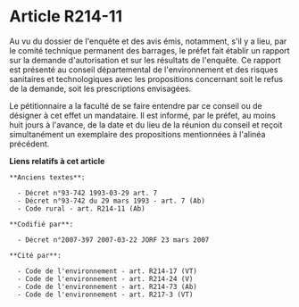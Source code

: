 # Article R214-11

Au vu du dossier de l'enquête et des avis émis, notamment, s'il y a lieu, par le comité technique permanent des barrages, le
préfet fait établir un rapport sur la demande d'autorisation et sur les résultats de l'enquête. Ce rapport est présenté au
conseil départemental de l'environnement et des risques sanitaires et technologiques avec les propositions concernant soit le
refus de la demande, soit les prescriptions envisagées.

Le pétitionnaire a la faculté de se faire entendre par ce conseil ou de désigner à cet effet un mandataire. Il est informé,
par le préfet, au moins huit jours à l'avance, de la date et du lieu de la réunion du conseil et reçoit simultanément un
exemplaire des propositions mentionnées à l'alinéa précédent.

**Liens relatifs à cet article**

	**Anciens textes**:

	  - Décret n°93-742 1993-03-29 art. 7
	  - Décret n°93-742 du 29 mars 1993 - art. 7 (Ab)
	  - Code rural - art. R214-11 (Ab)

	**Codifié par**:

	  - Décret n°2007-397 2007-03-22 JORF 23 mars 2007

	**Cité par**:

	  - Code de l'environnement - art. R214-17 (VT)
	  - Code de l'environnement - art. R214-24 (V)
	  - Code de l'environnement - art. R214-73 (Ab)
	  - Code de l'environnement - art. R217-3 (VT)
